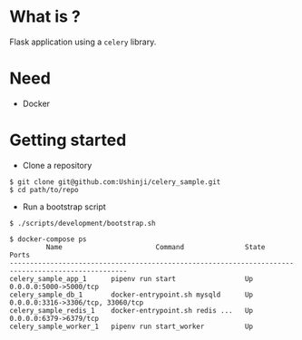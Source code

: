 # What is ?
Flask application using a `celery` library.

# Need
* Docker

# Getting started

* Clone a repository
```
$ git clone git@github.com:Ushinji/celery_sample.git
$ cd path/to/repo
```

* Run a bootstrap script

```
$ ./scripts/development/bootstrap.sh

$ docker-compose ps
         Name                       Command               State                 Ports              
---------------------------------------------------------------------------------------------------
celery_sample_app_1      pipenv run start                 Up      0.0.0.0:5000->5000/tcp           
celery_sample_db_1       docker-entrypoint.sh mysqld      Up      0.0.0.0:3316->3306/tcp, 33060/tcp
celery_sample_redis_1    docker-entrypoint.sh redis ...   Up      0.0.0.0:6379->6379/tcp           
celery_sample_worker_1   pipenv run start_worker          Up 
```
